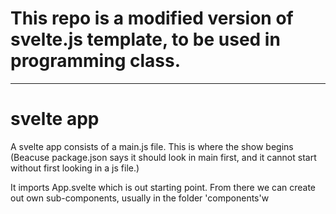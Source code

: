 # This repo is a modified version of svelte.js template, to be used in programming class. 
---

# svelte app

A svelte app consists of a main.js file. This is where the show begins (Beacuse package.json says it should look in main first, and it cannot start without first looking in a js file.) 

It imports App.svelte which is out starting point. From there we can create out own sub-components, usually in the folder 'components'w